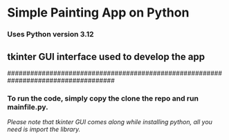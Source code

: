 # Simple Painting App on Python 

### Uses Python version 3.12 ###
## tkinter GUI interface used to develop the app
####################################################################################
### To run the code, simply copy the clone the repo and run mainfile.py.
_Please note that tkinter GUI comes along while installing python, all you need is import the library._
